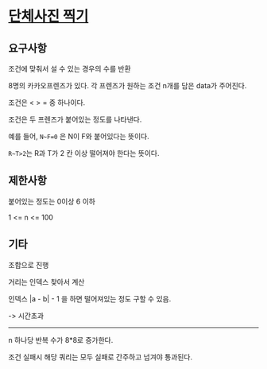 # [단체사진 찍기](https://programmers.co.kr/learn/courses/30/lessons/1835)

## 요구사항

조건에 맞춰서 설 수 있는 경우의 수를 반환

8명의 카카오프렌즈가 있다. 각 프렌즈가 원하는 조건 n개를 담은 data가 주어진다.

조건은 < > = 중 하나이다.

조건은 두 프렌즈가 붙어있는 정도를 나타낸다.

예를 들어, `N~F=0` 은 N이 F와 붙어있다는 뜻이다.

`R~T>2`는 R과 T가 2 칸 이상 떨어져야 한다는 뜻이다.

## 제한사항

붙어있는 정도는 0이상 6 이하

1 <= n <= 100

## 기타

조합으로 진행

거리는 인덱스 찾아서 계산

인덱스 |a - b| - 1 을 하면 떨어져있는 정도 구할 수 있음.

-> 시간초과

---

n 하나당 반복 수가 8*8로 증가한다.

조건 실패시 해당 쿼리는 모두 실패로 간주하고 넘겨야 통과된다.
